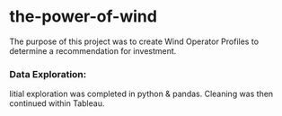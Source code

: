 # the-power-of-wind

The purpose of this project was to create Wind Operator Profiles to determine a recommendation for investment.

### Data Exploration:
Iitial exploration was completed in python & pandas. Cleaning was then continued within Tableau.

